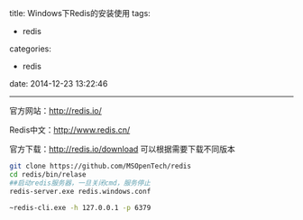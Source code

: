 title: Windows下Redis的安装使用
tags:
  - redis

categories:
  - redis

date: 2014-12-23 13:22:46

---

官方网站：http://redis.io/

Redis中文：http://www.redis.cn/

官方下载：http://redis.io/download 可以根据需要下载不同版本

```bash
git clone https://github.com/MSOpenTech/redis
cd redis/bin/relase
##启动redis服务器，一旦关闭cmd，服务停止
redis-server.exe redis.windows.conf
```

```bash
~redis-cli.exe -h 127.0.0.1 -p 6379
```


<!-- more -->